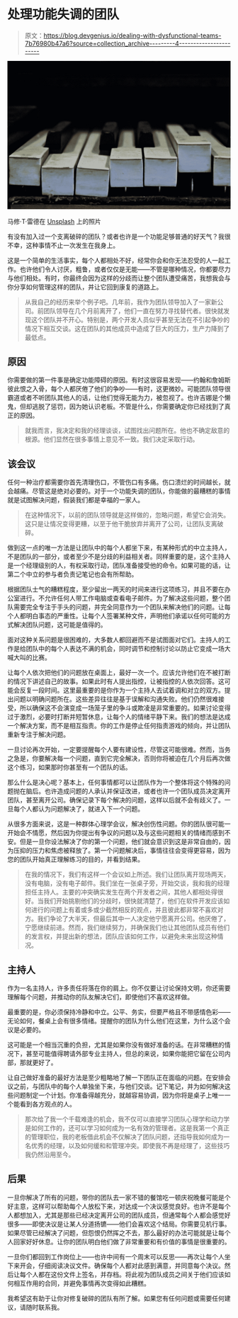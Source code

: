 # 处理功能失调的团队

> 原文：<https://blog.devgenius.io/dealing-with-dysfunctional-teams-7b76980b47a6?source=collection_archive---------4----------------------->

![](img/71ea8b8defab13731cbc04bf7d16455a.png)

马修·T·雷德在 [Unsplash](https://unsplash.com?utm_source=medium&utm_medium=referral) 上的照片

有没有加入过一个支离破碎的团队？或者也许是一个功能足够普通的好天气？我很不幸，这种事情不止一次发生在我身上。

这是一个简单的生活事实，每个人都相处不好，经常你会和你无法忍受的人一起工作。也许他们令人讨厌，粗鲁，或者仅仅是无能——不管是哪种情况，你都要尽力与他们相处。有时，你最终会因为这样的分歧而让整个团队遭受痛苦，我想我会与你分享如何管理这样的团队，并让它回到康复的道路上。

> 从我自己的经历来举个例子吧。几年前，我作为团队领导加入了一家新公司。前团队领导在几个月前离开了，他们一直在努力寻找替代者。很快就发现这个团队并不开心。特别是，两个开发人员似乎甚至无法在不引起争吵的情况下相互交谈。这在团队的其他成员中造成了巨大的压力，生产力降到了最低点。

## 原因

你需要做的第一件事是确定功能障碍的原因。有时这很容易发现——约翰和詹姆斯彼此恨之入骨，每个人都厌倦了他们的争吵——有时，这更微妙。可能团队领导很霸道或者不听团队其他人的话，让他们觉得无能为力，被忽视了。也许吉娜是个懒鬼，但却逃脱了惩罚，因为她认识老板。不管是什么，你需要确定你已经找到了真正的原因。

> 就我而言，我决定和我的经理谈谈，试图找出问题所在。他也不确定敌意的根源。他们显然在很多事情上意见不一致。我们决定采取行动。

## 该会议

任何一种治疗都需要你首先清理伤口，不管伤口有多痛。伤口溃烂的时间越长，就会越痛。尽管这是绝对必要的。对于一个功能失调的团队，你能做的最糟糕的事情就是试图解决问题，假装我们都是幸福的一家人。

> 在这种情况下，以前的团队领导就是这样做的，忽略问题，希望它会消失。这只是让情况变得更糟，以至于他干脆放弃并离开了公司，让团队支离破碎。

做到这一点的唯一方法是让团队中的每个人都坐下来，有某种形式的中立主持人，不是团队的一部分，或者至少不是分歧的利益相关者。同样重要的是，这个主持人是一个经理级别的人，有权采取行动，团队准备接受他的命令。如果可能的话，让第二个中立的参与者负责记笔记也会有所帮助。

根据团队士气的糟糕程度，至少留出一两天的时间来进行这项练习，并且不要在办公室进行。不允许任何人带工作电脑或查看电子邮件。为了解决这些问题，整个团队需要完全专注于手头的问题，并完全同意作为一个团队来解决他们的问题。让每个人都明白事态的严重性。让每个人签署某种文件，声明他们承诺以任何可能的方式解决团队问题，这可能是值得的。

面对这种关系问题是很困难的，大多数人都回避而不是试图面对它们。主持人的工作是给团队中的每个人表达不满的机会，同时调节和控制讨论以防止它变成一场大喊大叫的比赛。

让每个人依次把他们的问题放在桌面上，最好一次一个。应该允许他们在不被打断的情况下讲述自己的故事。如果此时有人提出指控，让被指控的人依次回答。这可能会反复一段时间。这里最重要的是你作为一个主持人去试着调和对立的双方。提出问题以明确问题所在。这些差异往往是基于误解和沟通失败。他们仍然很难接受，所以确保这不会演变成一场笼子里的争斗或欺凌是非常重要的。如果讨论变得过于激烈，必要时打断并短暂休息，让每个人的情绪平静下来。我们的想法是达成一个解决方案，而不是相互指责。你的工作是停止任何指责游戏的倾向，并让团队重新专注于解决问题。

一旦讨论再次开始，一定要提醒每个人要有建设性，尽管这可能很难。然而，当务之急是，你要解决每一个问题，直到它完全解决，否则你将被迫在几个月后再次做这个练习，如果那时你甚至有一个团队的话。

那么什么是决心呢？基本上，任何事情都可以让团队作为一个整体将这个特殊的问题抛在脑后。也许造成问题的人承认并保证改进，或者也许一个团队成员决定离开团队，甚至离开公司。确保记录下每个解决的问题，这样以后就不会有歧义了。一旦每个人都认为问题解决了，就进入下一个问题。

从很多方面来说，这是一种群体心理学会议，解决创伤性问题。你的团队很可能一开始会不情愿，然后因为你提出有争议的问题以及与这些问题相关的情绪而感到不安。但是一旦你设法解决了你的第一个问题，他们就会意识到这是非常自由的，因为压抑的压力和焦虑被释放了。第一个问题解决后，事情往往会变得更容易，因为您的团队开始真正理解练习的目的，并看到结果。

> 在我的情况下，我们有这样一个会议如上所述。我们让团队离开现场两天，没有电脑，没有电子邮件。我们坐在一张桌子旁，开始交谈，我和我的经理担任主持人。主要的冲突确实发生在两个开发者之间，其他人都相处得很好。当我们开始挑剔他们的分歧时，很快就清楚了，他们在软件开发应该如何进行的问题上有着或多或少截然相反的观点，并且彼此都非常不喜欢对方。我们争论了大半天，但最后其中一人决定他宁愿离开公司。他厌倦了，宁愿继续前进。然而，我们继续努力，并确保我们也让其他团队成员有他们的发言权，并提出新的想法，团队应该如何工作，以避免未来出现这种情况。

## 主持人

作为一名主持人，许多责任将落在你的肩上。你不仅要让讨论保持文明，你还需要理解每个问题，并推动你的队友解决它们，即使他们不喜欢这样做。

最重要的是，你必须保持冷静和中立。公平、务实，但要严格且不带感情色彩——无论如何，餐桌上会有很多情绪。提醒你的团队为什么他们在这里，为什么这个会议是必要的。

这可能是一个相当沉重的负担，尤其是如果你没有做好准备的话。在非常糟糕的情况下，甚至可能值得聘请外部专业主持人，但总的来说，如果你能把它留在公司内部，那就更好了。

让自己做好准备的最好方法是至少粗略地了解一下团队正在面临的问题。在安排会议之前，与团队中的每个人单独坐下来，与他们交谈。记下笔记，并为如何解决这些问题制定一个计划。你准备得越充分，就越容易协调，因为你将是桌子上唯一一个能看到各方观点的人。

> 那次给了我一个千载难逢的机会，我不仅可以直接学习团队心理学和动力学是如何工作的，还可以学习如何成为一名有效的管理者。这是我第一个真正的管理职位，我的老板借此机会不仅解决了团队问题，还指导我如何成为一名优秀的经理，以及如何缓和和管理冲突。即使我不再是经理了，这些技巧我仍然沿用至今。

## 后果

一旦你解决了所有的问题，带你的团队去一家不错的餐馆吃一顿庆祝晚餐可能是个好主意，这样可以帮助每个人放松下来，对达成一个决议感觉良好。也许不是每个人都想加入，尤其是那些已经决定离开公司的团队成员，但通常每个人都会感觉好很多——即使决议是让某人分道扬镳——他们会喜欢这个结局。你需要见机行事。如果尽管已经解决了问题，但怨恨仍然挥之不去，那么最好的办法可能就是让每个人回家好好休息。让你的团队明白他们做了非常重要和有价值的事情是很重要的。

一旦你们都回到工作岗位上——也许中间有一个周末可以反思——再次让每个人坐下来开会，仔细阅读决议文件。确保每个人都对此感到满意，并同意每个决议。然后让每个人都在这份文件上签名，并存档。将此视为团队成员之间关于他们应该如何相互作用的合同，并避免事情再次变得如此糟糕。

我希望这有助于让你对修复破碎的团队有所了解。如果您有任何问题或需要任何建议，请随时联系我。